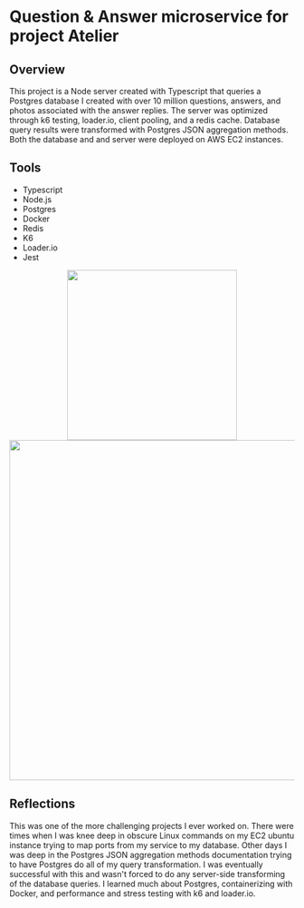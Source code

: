 # Question & Answer microservice for project Atelier

## Overview
This project is a Node server created with Typescript that queries a Postgres database I created with over 10 million questions, 
answers, and photos associated with the answer replies. The server was optimized through k6 testing, loader.io, client pooling, and 
a redis cache. Database query results were transformed with Postgres JSON aggregation methods. Both the database and and server were
deployed on AWS EC2 instances.

## Tools
* Typescript
* Node.js
* Postgres
* Docker
* Redis
* K6
* Loader.io
* Jest

<div align="center">
  <img src="https://github.com/rpp30-sdc-1337requests/qandaService/blob/master/screenshots/loaderIO.png" width="300px"</img>
  <img src="https://github.com/rpp30-sdc-1337requests/qandaService/blob/master/screenshots/k6testing.png" width="600px"</img>
</div>

## Reflections
This was one of the more challenging projects I ever worked on. There were times when I was knee deep in obscure Linux commands on my EC2 
ubuntu instance trying to map ports from my service to my database. Other days I was deep in the Postgres JSON aggregation methods
documentation trying to have Postgres do all of my query transformation. I was eventually successful with this and wasn't forced to do 
any server-side transforming of the database queries. I learned much about Postgres, containerizing with Docker, and performance and 
stress testing with k6 and loader.io.

